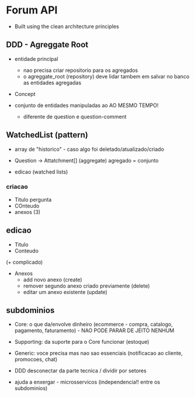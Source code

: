 # Forum API

- Built using the clean architecture principles

## DDD - Agreggate Root

- entidade principal

  - nao precisa criar repositorio para os agregados
  - o agreggate_root (repository) deve lidar tambem em salvar no banco as entidades agregadas

- Concept
- conjunto de entidades manipuladas ao AO MESMO TEMPO!
  - diferente de question e question-comment

## WatchedList (pattern)

- array de "historico" - caso algo foi deletado/atualizado/criado

- Question -> Attatchment[] (aggregate)
  agregado = conjunto
- edicao (watched lists)

### criacao

- Titulo pergunta
- COnteudo
- anexos (3)

## edicao

- Titulo
- Conteudo

(+ complicado)

- Anexos
  - add novo anexo (create)
  - remover segundo anexo criado previamente (delete)
  - editar um anexo existente (update)

## subdominios

- Core: o que da/envolve dinheiro (ecommerce - compra, catalogo, pagamento, faturamento) - NAO PODE PARAR DE JEITO NENHUM
- Supporting: da suporte para o Core funcionar (estoque)
- Generic: voce precisa mas nao sao essenciais (notificacao ao cliente, promocoes, chat)

- DDD desconectar da parte tecnica / dividir por setores

- ajuda a enxergar - microsservicos (independencia!! entre os subdominios)
